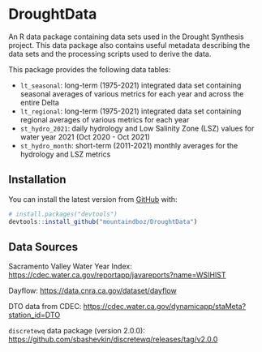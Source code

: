 
<!-- README.md is generated from README.Rmd. Please edit that file -->

# DroughtData

<!-- badges: start -->
<!-- badges: end -->

An R data package containing data sets used in the Drought Synthesis
project. This data package also contains useful metadata describing the
data sets and the processing scripts used to derive the data.

This package provides the following data tables:

-   `lt_seasonal`: long-term (1975-2021) integrated data set containing
    seasonal averages of various metrics for each year and across the
    entire Delta
-   `lt_regional`: long-term (1975-2021) integrated data set containing
    regional averages of various metrics for each year
-   `st_hydro_2021`: daily hydrology and Low Salinity Zone (LSZ) values
    for water year 2021 (Oct 2020 - Oct 2021)
-   `st_hydro_month`: short-term (2011-2021) monthly averages for the
    hydrology and LSZ metrics

## Installation

You can install the latest version from [GitHub](https://github.com/)
with:

``` r
# install.packages("devtools")
devtools::install_github("mountaindboz/DroughtData")
```

## Data Sources

Sacramento Valley Water Year Index:
<https://cdec.water.ca.gov/reportapp/javareports?name=WSIHIST>

Dayflow: <https://data.cnra.ca.gov/dataset/dayflow>

DTO data from CDEC:
<https://cdec.water.ca.gov/dynamicapp/staMeta?station_id=DTO>

`discretewq` data package (version 2.0.0):
<https://github.com/sbashevkin/discretewq/releases/tag/v2.0.0>
